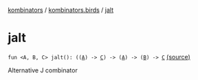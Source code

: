 [kombinators](../index.md) / [kombinators.birds](index.md) / [jalt](./jalt.md)

# jalt

`fun <A, B, C> jalt(): ((`[`A`](jalt.md#A)`) -> `[`C`](jalt.md#C)`) -> (`[`A`](jalt.md#A)`) -> (`[`B`](jalt.md#B)`) -> `[`C`](jalt.md#C) [(source)](https://github.com/pardom/kombinators/tree/master/src/main/kotlin/kombinators/birds/jay.kt#L12)

Alternative J combinator

